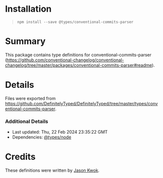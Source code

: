 # Installation
> `npm install --save @types/conventional-commits-parser`

# Summary
This package contains type definitions for conventional-commits-parser (https://github.com/conventional-changelog/conventional-changelog/tree/master/packages/conventional-commits-parser#readme).

# Details
Files were exported from https://github.com/DefinitelyTyped/DefinitelyTyped/tree/master/types/conventional-commits-parser.

### Additional Details
 * Last updated: Thu, 22 Feb 2024 23:35:22 GMT
 * Dependencies: [@types/node](https://npmjs.com/package/@types/node)

# Credits
These definitions were written by [Jason Kwok](https://github.com/JasonHK).
